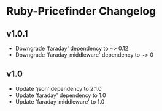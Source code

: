 # Ruby-Pricefinder Changelog

## v1.0.1
* Downgrade 'faraday' dependency to ~> 0.12
* Downgrade 'faraday_middleware' dependency to ~> 0

## v1.0

* Update 'json' dependency to 2.1.0
* Update 'faraday' dependency to 1.0
* Update 'faraday_middleware' to 1.0
